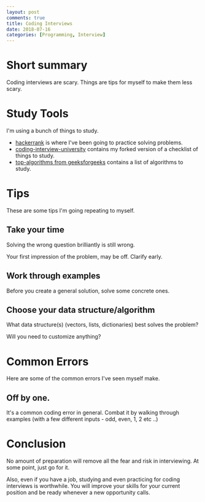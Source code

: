 ```yaml
---
layout: post
comments: true
title: Coding Interviews
date: 2018-07-16
categories: [Programming, Interview]
---
```


# Short summary 
Coding interviews are scary. Things are tips for myself to make them less scary.

# Study Tools

I'm using a bunch of things to study.

- [hackerrank](https://www.hackerrank.com/) is where I've been going to practice solving problems.
- [coding-interview-university](https://github.com/programmerdays/coding-interview-university) contains my forked version of a checklist of things to study.
- [top-algorithms from geeksforgeeks](https://www.geeksforgeeks.org/top-10-algorithms-in-interview-questions/) contains a list of algorithms to study.

# Tips

These are some tips I'm going repeating to myself.

## Take your time  
Solving the wrong question brilliantly is still wrong.

Your first impression of the problem, may be off. Clarify early.

## Work through examples

Before you create a general solution, solve some concrete ones.

## Choose your data structure/algorithm

What data structure(s) (vectors, lists, dictionaries) best solves the problem? 

Will you need to customize anything?

# Common Errors

Here are some of the common errors I've seen myself make.

## Off by one.

It's a common coding error in general. Combat it by walking through examples (with a few different inputs - odd, even, 1, 2 etc ..)

# Conclusion

No amount of preparation will remove all the fear and risk in interviewing. At some point, just go for it.

Also, even if you have a job, studying and even practicing for coding interviews is worthwhile. You will improve your skills for your current position and be ready whenever a new opportunity calls.
